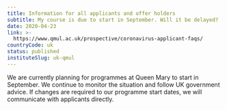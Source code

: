 ```yaml
---
title: Information for all applicants and offer holders
subtitle: My course is due to start in September. Will it be delayed?
date: 2020-04-23
link: >-
  https://www.qmul.ac.uk/prospective/coronavirus-applicant-faqs/
countryCode: uk
status: published
instituteSlug: uk-qmul
---
```

We are currently planning for programmes at Queen Mary to start in September. We continue to monitor the situation and follow UK government advice. If changes are required to our programme start dates, we will communicate with applicants directly.

